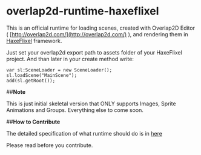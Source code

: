 # overlap2d-runtime-haxeflixel

This is an official runtime for loading scenes, created with Overlap2D Editor ( [http://overlap2d.com/](http://overlap2d.com/) ),
and rendering them in [HaxeFlixel](http://haxeflixel.com/) framework.

Just set your overlap2d export path to assets folder of your HaxeFlixel project. And than later in your create method write:

```as3
var sl:SceneLoader = new SceneLoader();
sl.loadScene("MainScene");
add(sl.getRoot());
```


##**Note**

This is just initial skeletal version that ONLY supports Images, Sprite Animations and Groups. Everything else to come soon.


##**How to Contribute**

The detailed specification of what runtime should do is in [here](http://overlap2d.com/data-api-creating-custom-runtime/)

Please read before you contribute.
